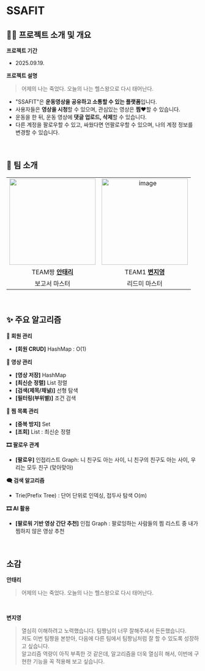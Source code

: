 # SSAFIT


## 🤸‍♂️ 프로젝트 소개 및 개요

**프로젝트 기간**
- 2025.09.19.
  
**프로젝트 설명**
> 어제의 나는 죽었다. 오늘의 나는 헬스왕으로 다시 태어난다.
- "SSAFIT"은 **운동영상을 공유하고 소통할 수 있는 플랫폼**입니다.
- 사용자들은 **영상을 시청**할 수 있으며, 관심있는 영상은 **찜❤️**할 수 있습니다.
- 운동을 한 뒤, 운동 영상에 **댓글 업로드, 삭제**할 수 있습니다.
- 다른 계정을 팔로우할 수 있고, 싸웠다면 언팔로우할 수 있으며, 나의 계정 정보를 변경할 수 있습니다.
<br>

## 👥 팀 소개
<table>
  <tr>
    <td align="center">
      <img width="225" height="225" src="https://github.com/user-attachments/assets/8a71102d-8cc7-444a-9f41-64c2a2bcacfe"/>
    </td>
    <td align="center">
      <img width="225" height="225" alt="image" src="https://github.com/user-attachments/assets/9390d29e-e747-41dc-9c20-1b1b601a2176" />
    </td>
  </tr>
  <tr>
    <td align="center">
      TEAM짱 <a href="https://github.com/T3rryAhn"><strong>안태리</strong></a>
    </td>
    <td align="center">
      TEAM1 <a href="https://github.com/zzero23"><strong>변지영</strong></a>
    </td>
  </tr>
  <tr>
    <td align="center">
      보고서 마스터
    </td>
    <td align="center">
       리드미 마스터
    </td>
  </tr>
</table>

<br>

## ✨ 주요 알고리즘
**🔐 회원 관리**
- **[회원 CRUD]** HashMap : O(1)<br>

**👤 영상 관리**
- **[영상 저장]** HashMap
- **[최신순 정렬]** List 정렬
- **[검색(제목/채널)]** 선형 탐색
- **[필터링(부위별)]** 조건 검색<br>

**🔎 찜 목록 관리**
- **[중복 방지]** Set
- **[조회]** List : 최신순 정렬<br>

**🎞️ 팔로우 관계**
- **[팔로우]** 인접리스트 Graph: 니 친구도 아는 사이, 니 친구의 친구도 아는 사이, 우리는 모두 친구 (맞아맞아) <br>

**🗨️ 검색 알고리즘**
- Trie(Prefix Tree) : 단어 단위로 인덱싱, 접두사 탐색 O(m) <br>

**🎞️ AI 활용**
- **[팔로워 기반 영상 간단 추천]** 인접 Graph : 팔로잉하는 사람들의 찜 리스트 중 내가 찜하지 않은 영상 추천
<br>

## 소감
**안태리**
> 어제의 나는 죽었다. 오늘의 나는 헬스왕으로 다시 태어난다.

<br>

**변지영**
> 열심히 이해하려고 노력했습니다. 팀짱님이 너무 잘해주셔서 든든했습니다. <br>
> 저도 이번 팀짱을 본받아, 다음에 다른 팀에서 팀짱님처럼 잘 할 수 있도록 성장하고 싶습니다. <br>
> 알고리즘 역량이 아직 부족한 것 같은데, 알고리즘을 더욱 열심히 해서, 이번에 구현한 기능을 꼭 적용해 보고 싶습니다.
